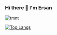 ### Hi there 👋 I'm Ersan

![tmnt](https://github.com/realersy/realersy/assets/12517589/fc9fc372-7b68-48e4-8faf-918ddcde5641)


[![Top Langs](https://github-readme-stats.vercel.app/api/top-langs/?username=realersy&layout=compact&theme=dracula)](https://github.com/realersy/github-readme-stats)
